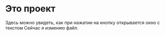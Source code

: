 # Это проект 
Здесь можно увидеть, как при нажатии на кнопку открывается окно с текстом
Сейчас я изменяю файл.